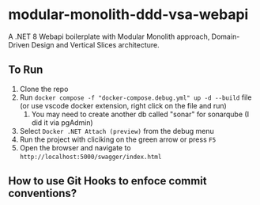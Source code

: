 # modular-monolith-ddd-vsa-webapi
A .NET 8 Webapi boilerplate with Modular Monolith approach, Domain-Driven Design and Vertical Slices architecture.

## To Run
1. Clone the repo
2. Run `docker compose -f "docker-compose.debug.yml" up -d --build` file (or use vscode docker extension, right click on the file and run)
    1. You may need to create another db called "sonar" for sonarqube (I did it via pgAdmin)
3. Select ``Docker .NET Attach (preview)`` from the debug menu
4. Run the project with cliciking on the green arrow or press ``F5``
5. Open the browser and navigate to ``http://localhost:5000/swagger/index.html``

## How to use Git Hooks to enfoce commit conventions?
